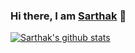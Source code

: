 ### Hi there, I am [Sarthak](https://sarthak-chakraborty.github.io/) 👋

[![Sarthak's github stats](https://github-readme-stats.vercel.app/api?username=sarthak-chakraborty&show_icons=true&theme=dark)](https://github.com/sarthak-chakraborty/github-readme-stats)

<!--
**sarthak-chakraborty/sarthak-chakraborty** is a ✨ _special_ ✨ repository because its `README.md` (this file) appears on your GitHub profile.

Here are some ideas to get you started:

- 🔭 I’m currently working on ...
- 🌱 I’m currently learning ...
- 👯 I’m looking to collaborate on ...
- 🤔 I’m looking for help with ...
- 💬 Ask me about ...
- 📫 How to reach me: ...
- 😄 Pronouns: ...
- ⚡ Fun fact: ...
-->
